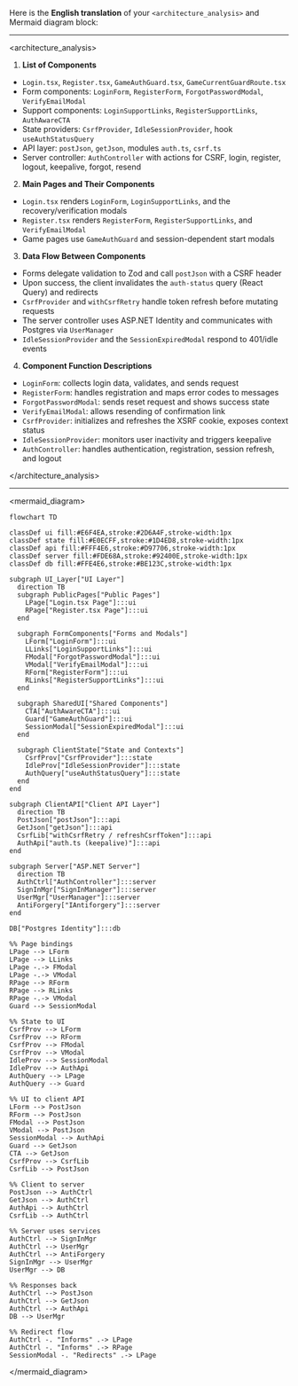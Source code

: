 Here is the **English translation** of your `<architecture_analysis>` and Mermaid diagram block:

---

<architecture_analysis>

1. **List of Components**

* `Login.tsx`, `Register.tsx`, `GameAuthGuard.tsx`, `GameCurrentGuardRoute.tsx`
* Form components: `LoginForm`, `RegisterForm`, `ForgotPasswordModal`, `VerifyEmailModal`
* Support components: `LoginSupportLinks`, `RegisterSupportLinks`, `AuthAwareCTA`
* State providers: `CsrfProvider`, `IdleSessionProvider`, hook `useAuthStatusQuery`
* API layer: `postJson`, `getJson`, modules `auth.ts`, `csrf.ts`
* Server controller: `AuthController` with actions for CSRF, login, register, logout, keepalive, forgot, resend

2. **Main Pages and Their Components**

* `Login.tsx` renders `LoginForm`, `LoginSupportLinks`, and the recovery/verification modals
* `Register.tsx` renders `RegisterForm`, `RegisterSupportLinks`, and `VerifyEmailModal`
* Game pages use `GameAuthGuard` and session-dependent start modals

3. **Data Flow Between Components**

* Forms delegate validation to Zod and call `postJson` with a CSRF header
* Upon success, the client invalidates the `auth-status` query (React Query) and redirects
* `CsrfProvider` and `withCsrfRetry` handle token refresh before mutating requests
* The server controller uses ASP.NET Identity and communicates with Postgres via `UserManager`
* `IdleSessionProvider` and the `SessionExpiredModal` respond to 401/idle events

4. **Component Function Descriptions**

* `LoginForm`: collects login data, validates, and sends request
* `RegisterForm`: handles registration and maps error codes to messages
* `ForgotPasswordModal`: sends reset request and shows success state
* `VerifyEmailModal`: allows resending of confirmation link
* `CsrfProvider`: initializes and refreshes the XSRF cookie, exposes context status
* `IdleSessionProvider`: monitors user inactivity and triggers keepalive
* `AuthController`: handles authentication, registration, session refresh, and logout

</architecture_analysis>

---

<mermaid_diagram>

```mermaid
flowchart TD

classDef ui fill:#E6F4EA,stroke:#2D6A4F,stroke-width:1px
classDef state fill:#E0ECFF,stroke:#1D4ED8,stroke-width:1px
classDef api fill:#FFF4E6,stroke:#D97706,stroke-width:1px
classDef server fill:#FDE68A,stroke:#92400E,stroke-width:1px
classDef db fill:#FFE4E6,stroke:#BE123C,stroke-width:1px

subgraph UI_Layer["UI Layer"]
  direction TB
  subgraph PublicPages["Public Pages"]
    LPage["Login.tsx Page"]:::ui
    RPage["Register.tsx Page"]:::ui
  end

  subgraph FormComponents["Forms and Modals"]
    LForm["LoginForm"]:::ui
    LLinks["LoginSupportLinks"]:::ui
    FModal["ForgotPasswordModal"]:::ui
    VModal["VerifyEmailModal"]:::ui
    RForm["RegisterForm"]:::ui
    RLinks["RegisterSupportLinks"]:::ui
  end

  subgraph SharedUI["Shared Components"]
    CTA["AuthAwareCTA"]:::ui
    Guard["GameAuthGuard"]:::ui
    SessionModal["SessionExpiredModal"]:::ui
  end

  subgraph ClientState["State and Contexts"]
    CsrfProv["CsrfProvider"]:::state
    IdleProv["IdleSessionProvider"]:::state
    AuthQuery["useAuthStatusQuery"]:::state
  end
end

subgraph ClientAPI["Client API Layer"]
  direction TB
  PostJson["postJson"]:::api
  GetJson["getJson"]:::api
  CsrfLib["withCsrfRetry / refreshCsrfToken"]:::api
  AuthApi["auth.ts (keepalive)"]:::api
end

subgraph Server["ASP.NET Server"]
  direction TB
  AuthCtrl["AuthController"]:::server
  SignInMgr["SignInManager"]:::server
  UserMgr["UserManager"]:::server
  AntiForgery["IAntiforgery"]:::server
end

DB["Postgres Identity"]:::db

%% Page bindings
LPage --> LForm
LPage --> LLinks
LPage -.-> FModal
LPage -.-> VModal
RPage --> RForm
RPage --> RLinks
RPage -.-> VModal
Guard --> SessionModal

%% State to UI
CsrfProv --> LForm
CsrfProv --> RForm
CsrfProv --> FModal
CsrfProv --> VModal
IdleProv --> SessionModal
IdleProv --> AuthApi
AuthQuery --> LPage
AuthQuery --> Guard

%% UI to client API
LForm --> PostJson
RForm --> PostJson
FModal --> PostJson
VModal --> PostJson
SessionModal --> AuthApi
Guard --> GetJson
CTA --> GetJson
CsrfProv --> CsrfLib
CsrfLib --> PostJson

%% Client to server
PostJson --> AuthCtrl
GetJson --> AuthCtrl
AuthApi --> AuthCtrl
CsrfLib --> AuthCtrl

%% Server uses services
AuthCtrl --> SignInMgr
AuthCtrl --> UserMgr
AuthCtrl --> AntiForgery
SignInMgr --> UserMgr
UserMgr --> DB

%% Responses back
AuthCtrl --> PostJson
AuthCtrl --> GetJson
AuthCtrl --> AuthApi
DB --> UserMgr

%% Redirect flow
AuthCtrl -. "Informs" .-> LPage
AuthCtrl -. "Informs" .-> RPage
SessionModal -. "Redirects" .-> LPage

```

</mermaid_diagram>
